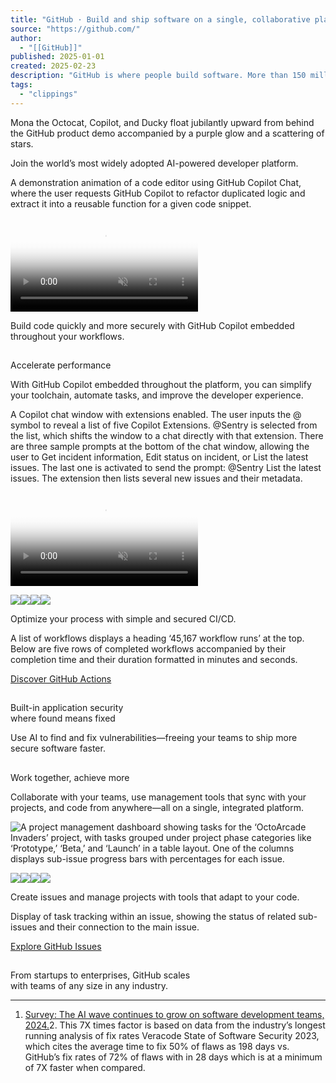 ```yaml
---
title: "GitHub · Build and ship software on a single, collaborative platform"
source: "https://github.com/"
author:
  - "[[GitHub]]"
published: 2025-01-01
created: 2025-02-23
description: "GitHub is where people build software. More than 150 million people use GitHub to discover, fork, and contribute to over 420 million projects."
tags:
  - "clippings"
---
```

Mona the Octocat, Copilot, and Ducky float jubilantly upward from behind the GitHub product demo accompanied by a purple glow and a scattering of stars.

Join the world’s most widely adopted AI-powered developer platform.

A demonstration animation of a code editor using GitHub Copilot Chat, where the user requests GitHub Copilot to refactor duplicated logic and extract it into a reusable function for a given code snippet.

<video muted="" playsinline="" src="https://github.githubassets.com/assets/code-1_mobile-35a9eeb79f52.mp4" poster="https://github.githubassets.com/assets/code-1_poster_mobile-167102b0d454.webp"></video>

Build code quickly and more securely with GitHub Copilot embedded throughout your workflows.

## 

Accelerate performance

With GitHub Copilot embedded throughout the platform, you can simplify your toolchain, automate tasks, and improve the developer experience.

A Copilot chat window with extensions enabled. The user inputs the @ symbol to reveal a list of five Copilot Extensions. @Sentry is selected from the list, which shifts the window to a chat directly with that extension. There are three sample prompts at the bottom of the chat window, allowing the user to Get incident information, Edit status on incident, or List the latest issues. The last one is activated to send the prompt: @Sentry List the latest issues. The extension then lists several new issues and their metadata.

<video class="lp-SectionHero-visual-media lp-SectionHero-visual-media--current " muted="" playsinline="" src="https://github.githubassets.com/assets/hero_desktop-4dc318ea1962.mp4" poster="https://github.githubassets.com/assets/hero_poster_desktop-aafcb240c684.webp"></video>

![](https://github.githubassets.com/assets/accordion-1-ce487d44c0bf.webp)![](https://github.githubassets.com/assets/accordion-2-730955545f07.webp)![](https://github.githubassets.com/assets/accordion-3-52ca331d22ea.webp)![](https://github.githubassets.com/assets/accordion-4-a26744b70ff7.webp)

Optimize your process with simple and secured CI/CD.

A list of workflows displays a heading ‘45,167 workflow runs’ at the top. Below are five rows of completed workflows accompanied by their completion time and their duration formatted in minutes and seconds.

[Discover GitHub Actions](https://github.com/features/actions)

## 

Built-in application security  
where found means fixed

Use AI to find and fix vulnerabilities—freeing your teams to ship more secure software faster.

## 

Work together, achieve more

Collaborate with your teams, use management tools that sync with your projects, and code from anywhere—all on a single, integrated platform.

![A project management dashboard showing tasks for the ‘OctoArcade Invaders’ project, with tasks grouped under project phase categories like ‘Prototype,’ ‘Beta,’ and ‘Launch’ in a table layout. One of the columns displays sub-issue progress bars with percentages for each issue.](https://github.githubassets.com/assets/hero-961322485af6.webp)

![](https://github.githubassets.com/assets/accordion-1-38ad6b6d1b20.webp)![](https://github.githubassets.com/assets/accordion-2-c0a62cfc31a1.webp)![](https://github.githubassets.com/assets/accordion-3-5d5d222f1830.webp)![](https://github.githubassets.com/assets/accordion-4-7abff9233556.webp)

Create issues and manage projects with tools that adapt to your code.

Display of task tracking within an issue, showing the status of related sub-issues and their connection to the main issue.

[Explore GitHub Issues](https://github.com/features/issues)

## 

From startups to enterprises, GitHub scales  
with teams of any size in any industry.

---

1. [Survey: The AI wave continues to grow on software development teams, 2024.](https://github.blog/news-insights/research/survey-ai-wave-grows/)2. This 7X times factor is based on data from the industry’s longest running analysis of fix rates Veracode State of Software Security 2023, which cites the average time to fix 50% of flaws as 198 days vs. GitHub’s fix rates of 72% of flaws with in 28 days which is at a minimum of 7X faster when compared.